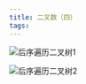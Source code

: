```yaml
---
title: 二叉数（四）
tags:
---
```



![后序遍历二叉树1](https://ws1.sinaimg.cn/large/0066vfZIly1g0wzy2zvvqg30ee080hdt.gif)

![后序遍历二叉树2](https://ws1.sinaimg.cn/large/0066vfZIly1g0wzyhb71mg30er0bx1l3.gif)
